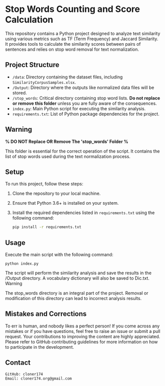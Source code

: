 # Stop Words Counting and Score Calculation

This repository contains a Python project designed to analyze text similarity using various metrics such as TF (Term Frequency) and Jaccard Similarity. It provides tools to calculate the similarity scores between pairs of sentences and relies on stop word removal for text normalization.

## Project Structure

- `/data`: Directory containing the dataset files, including `SimilarityCorpusSamples.xlsx`.
- `/Output`: Directory where the outputs like normalized data files will be stored.
- `/stop_words`: Critical directory containing stop word lists. **Do not replace or remove this folder** unless you are fully aware of the consequences.
- `index.py`: Main Python script for executing the similarity analysis.
- `requirements.txt`: List of Python package dependencies for the project.


## Warning

**% DO NOT Replace OR Remove The 'stop_words' Folder %**

This folder is essential for the correct operation of the script. It contains the list of stop words used during the text normalization process.


## Setup

To run this project, follow these steps:

1. Clone the repository to your local machine.
2. Ensure that Python 3.6+ is installed on your system.
3. Install the required dependencies listed in `requirements.txt` using the following command:
   
   ```bash
   pip install -r requirements.txt

## Usage

Execute the main script with the following command:

    python index.py

The script will perform the similarity analysis and save the results in the /Output directory. A vocabulary dictionary will also be saved to Dic.txt.
Warning

The stop_words directory is an integral part of the project. Removal or modification of this directory can lead to incorrect analysis results.

## Mistakes and Corrections

To err is human, and nobody likes a perfect person! If you come across any mistakes or if you have questions, feel free to raise an issue or submit a pull request. Your contributions to improving the content are highly appreciated. Please refer to GitHub contributing guidelines for more information on how to participate in the development.

## Contact

    GitHub: cloner174
    Email: cloner174.org@gmail.com
